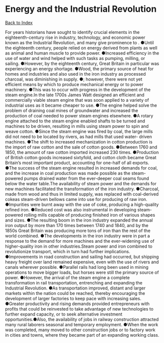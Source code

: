 # Energy and the Industrial Revolution
[Back to Index](https://github.com/windows10010/tpoExtractor/blob/master/README.md)

For years historians have sought to identify crucial elements in the eighteenth-century rise in industry, technology, and economic power known as the Industrial Revolution, and many give prominence to . ●Until the eighteenth century, people relied on energy derived from plants as well as animal and human muscle to provide power. ●Increased efficiency in the use of water and wind helped with such tasks as pumping, milling, or sailing. ●However, by the eighteenth century, Great Britain in particular was experiencing an energy shortage. ●Wood, the primary source of heat for homes and industries and also used in the iron industry as processed charcoal, was diminishing in supply. ●; however, there were not yet efficient means by which to produce mechanical energy or to power machinery. ●This was to occur with progress in the development of the steam engine.In the late 1700s James Watt designed an efficient and commercially viable steam engine that was soon applied to a variety of industrial uses as it became cheaper to use. ●The engine helped solve the problem of draining coal mines of groundwater and increased the production of coal needed to power steam engines elsewhere. ●A rotary engine attached to the steam engine enabled shafts to be turned and machines to be driven, resulting in mills using steam power to spin and weave cotton. ●Since the steam engine was fired by coal, the large mills did not need to be located by rivers, as had mills that used water- driven machines. ●The shift to increased mechanization in cotton production is the import of raw cotton and the sale of cotton goods. ●Between 1760 and 1850, the amount of raw cotton imported increased 230 times. ●Production of British cotton goods increased sixtyfold, and cotton cloth became Great Britain’s most important product, accounting for one-half of all exports. ●The success of the steam engine resulted in increased demands for coal, and the increase in coal production was made possible as the steam-powered pumps drained water from the ever-deeper coal seams found below the water table.The availability of steam power and the demands for new machines facilitated the transformation of the iron industry. ●Charcoal, made from wood and thus in limited supply, was replaced with coal-derived cokeas steam-driven bellows came into use for producing of raw iron. ●Impurities were burnt away with the use of coke, producing a high-quality refined iron. ●Reduced cost was also instrumental in developing steam-powered rolling mills capable of producing finished iron of various shapes and sizes. ●The resulting boom in the iron industry expanded the annual iron output by more than 170 times between 1740 and 1840, and by the 1850s Great Britain was producing more tons of iron than the rest of the world combined. ●The developments in the iron industry were in part a response to the demand for more machines and the ever-widening use of higher-quality iron in other industries.Steam power and iron combined to revolutionize transport, which in turn had further implications. ●Improvements in road construction and sailing had occurred, but shipping heavy freight over 
land remained expensive, even with the use of rivers and canals wherever possible. ●Parallel rails had long been used in mining operations to move bigger loads, but horses were still the primary 
source of power. ●However, the arrival of the steam engine a complete transformation in rail transportation, entrenching and expanding the Industrial Revolution.
●As transportation improved, distant and larger markets within the nation could be reached, thereby encouraging the development of larger factories to keep pace with increasing sales.
●Greater productivity and rising demands provided entrepreneurs with profits that could be reinvested to take advantage of new technologies to further expand capacity, or to seek alternative
investment opportunities.●Also, the availability of jobs in railway construction attracted many rural laborers seasonal and temporary employment. ●When the work was completed, 
many moved to other construction jobs or to factory work in cities and towns, where they became part of an expanding working class.
